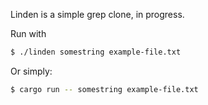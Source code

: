 Linden is a simple grep clone, in progress.

Run with

```bash
$ ./linden somestring example-file.txt
```

Or simply:

```bash
$ cargo run -- somestring example-file.txt
```